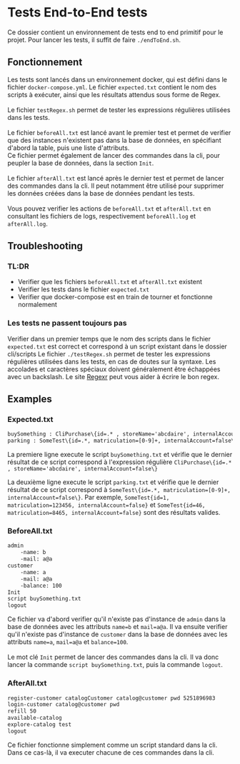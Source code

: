# Tests End-to-End tests

Ce dossier contient un environnement de tests end to end primitif pour le projet.
Pour lancer les tests, il suffit de faire `./endToEnd.sh`.

## Fonctionnement

Les tests sont lancés dans un environnement docker, qui est défini dans le fichier `docker-compose.yml`.
Le fichier `expected.txt` contient le nom des scripts à exécuter, ainsi que les résultats attendus sous forme de
Regex.\
\
Le fichier `testRegex.sh` permet de tester les expressions régulières utilisées dans les tests.\
\
Le fichier `beforeAll.txt` est lancé avant le premier test et permet de verifier que des instances n'existent pas dans
la base de données, en spécifiant d'abord la table, puis une liste d'attributs.\
Ce fichier permet également de lancer des commandes dans la cli, pour peupler la base de données, dans la
section `Init`. \
\
Le fichier `afterAll.txt` est lancé après le dernier test et permet de lancer des commandes dans la cli. Il peut
notamment être utilisé pour supprimer les données créées dans la base de données pendant les tests.
\
\
Vous pouvez verifier les actions de `beforeAll.txt` et `afterAll.txt` en consultant les fichiers de logs, respectivement
`beforeAll.log` et `afterAll.log`.

## Troubleshooting

### TL:DR

+ Verifier que les fichiers `beforeAll.txt` et `afterAll.txt` existent
+ Verifier les tests dans le fichier `expected.txt`
+ Verifier que docker-compose est en train de tourner et fonctionne normalement

### Les tests ne passent toujours pas

Verifier dans un premier temps que le nom des scripts dans le fichier `expected.txt` est correct et correspond à un
script existant dans le dossier cli/scripts
Le fichier `./testRegex.sh` permet de tester les expressions régulières utilisées dans les tests, en cas de doutes sur
la syntaxe. Les accolades et caractères spéciaux doivent généralement être échappées avec un backslash. Le
site [Regexr](https://regexr.com/) peut vous aider à écrire le bon regex.

## Examples

### Expected.txt

```txt
buySomething : CliPurchase\{id=.* , storeName='abcdaire', internalAccount=false\}
parking : SomeTest\{id=.*, matriculation=[0-9]+, internalAccount=false\}
```

La premiere ligne execute le script `buySomething.txt` et vérifie que le dernier résultat de ce script correspond à
l'expression régulière `CliPurchase\{id=.* , storeName='abcdaire', internalAccount=false\}`

La deuxième ligne execute le script `parking.txt` et vérifie que le dernier résultat de ce script correspond
à `SomeTest\{id=.*, matriculation=[0-9]+, internalAccount=false\}`.
Par exemple, `SomeTest{id=1, matriculation=123456, internalAccount=false}`
et `SomeTest{id=46, matriculation=8465, internalAccount=false}` sont des résultats valides.

### BeforeAll.txt

```txt
admin
    -name: b
    -mail: a@a
customer
    -name: a
    -mail: a@a
    -balance: 100
Init
script buySomething.txt
logout  
```

Ce fichier va d'abord verifier qu'il n'existe pas d'instance de `admin` dans la base de données avec les
attributs `name=b` et `mail=a@a`.
Il va ensuite verifier qu'il n'existe pas d'instance de `customer` dans la base de données avec les
attributs `name=a`, `mail=a@a` et `balance=100`. \
\
Le mot clé `Init` permet de lancer des commandes dans la cli. Il va donc lancer la commande `script buySomething.txt`,
puis la commande `logout`.

### AfterAll.txt

```txt
register-customer catalogCustomer catalog@customer pwd 5251896983
login-customer catalog@customer pwd
refill 50
available-catalog
explore-catalog test
logout
```

[//]: # (TODO modifier afterAll apres l'ajout des commandes delete)
Ce fichier fonctionne simplement comme un script standard dans la cli. Dans ce cas-là, il va executer chacune de ces
commandes dans la cli.